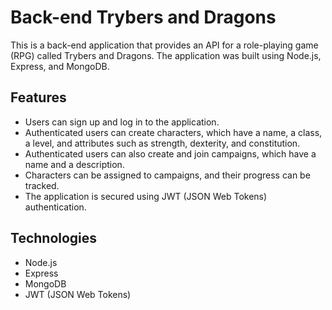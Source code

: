 # Back-end Trybers and Dragons

This is a back-end application that provides an API for a role-playing game (RPG) called Trybers and Dragons. The application was built using Node.js, Express, and MongoDB.

## Features

- Users can sign up and log in to the application.
- Authenticated users can create characters, which have a name, a class, a level, and attributes such as strength, dexterity, and constitution.
- Authenticated users can also create and join campaigns, which have a name and a description.
- Characters can be assigned to campaigns, and their progress can be tracked.
- The application is secured using JWT (JSON Web Tokens) authentication.

## Technologies

- Node.js
- Express
- MongoDB
- JWT (JSON Web Tokens)
